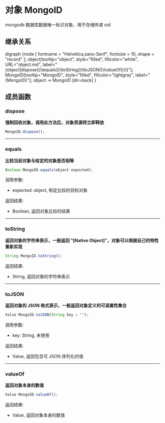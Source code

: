 # 对象 MongoID
mongodb 数据库数据唯一标识对象，用于存储传递 oid

## 继承关系
<dot>digraph {node [ fontname = "Helvetica,sans-Serif", fontsize = 10, shape = "record" ];
object[tooltip="object", style="filled", fillcolor="white", URL="object.md", label="{object|dispose()\lequals()\ltoString()\ltoJSON()\lvalueOf()\l}"];
MongoID[tooltip="MongoID", style="filled", fillcolor="lightgray", label="{MongoID}"];
object -> MongoID [dir=back]
}</dot>

## 成员函数
        
### dispose
**强制回收对象，调用此方法后，对象资源将立即释放**

```JavaScript
MongoID.dispose();
```

--------------------------
### equals
**比较当前对象与给定的对象是否相等**

```JavaScript
Boolean MongoID.equals(object expected);
```

调用参数:
* expected: object, 制定比较的目标对象

返回结果:
* Boolean, 返回对象比较的结果

--------------------------
### toString
**返回对象的字符串表示，一般返回 "[Native Object]"，对象可以根据自己的特性重新实现**

```JavaScript
String MongoID.toString();
```

返回结果:
* String, 返回对象的字符串表示

--------------------------
### toJSON
**返回对象的 JSON 格式表示，一般返回对象定义的可读属性集合**

```JavaScript
Value MongoID.toJSON(String key = "");
```

调用参数:
* key: String, 未使用

返回结果:
* Value, 返回包含可 JSON 序列化的值

--------------------------
### valueOf
**返回对象本身的数值**

```JavaScript
Value MongoID.valueOf();
```

返回结果:
* Value, 返回对象本身的数值

